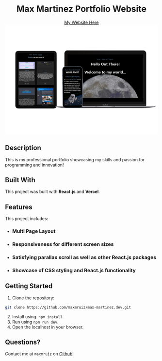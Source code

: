 <h1 align='center'>
    Max Martinez Portfolio Website
</h1>

<div align='center'>
    <a href='https://max-martinez-dev.vercel.app/'>My Website Here</a>
</div>

<img src='./assets/portfolio-mockup.png' alt='responsive-mockup'>

## Description

This is my professional portfolio showcasing my skills and passion for programming and innovation!

## Built With

This project was built with <b>React.js</b> and <b>Vercel</b>.

## Features

This project includes:

<ul>
    <li><h3>Multi Page Layout</h3></li>
    <li><h3>Responsiveness for different screen sizes</h3></li>
    <li><h3>Satisfying parallax scroll as well as other React.js packages</h3></li>
    <li><h3>Showcase of CSS styling and React.js functionality</h3></li>
</ul>

## Getting Started

1. Clone the repository:
```bash
git clone https://github.com/maxmruiz/max-martinez.dev.git
```
2. Install using. `npm install`.
3. Run using `npm run dev`.
4. Open the localhost in your browser.

## Questions?

Contact me at `maxmruiz` on [Github](https://github.com/maxmruiz)!
